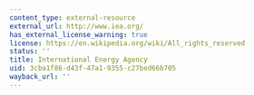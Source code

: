 ```yaml
---
content_type: external-resource
external_url: http://www.iea.org/
has_external_license_warning: true
license: https://en.wikipedia.org/wiki/All_rights_reserved
status: ''
title: International Energy Agency
uid: 3cba1f86-d43f-47a1-9355-c27bed66b705
wayback_url: ''
---
```

